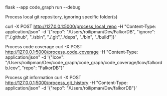 flask --app code_graph run --debug

Process local git repository, ignoring specific folder(s)

curl -X POST http://127.0.0.1:5000/process_local_repo -H "Content-Type: application/json" -d '{"repo": "/Users/roilipman/Dev/FalkorDB", "ignore": ["./.github", "./sbin", "./.git","./deps", "./bin", "./build"]}'

Process code coverage
curl -X POST http://127.0.0.1:5000/process_code_coverage -H "Content-Type: application/json" -d '{"lcov": "/Users/roilipman/Dev/code_graph/code_graph/code_coverage/lcov/falkordb.lcov", "repo": "FalkorDB"}'

Process git information
curl -X POST http://127.0.0.1:5000/process_git_history -H "Content-Type: application/json" -d '{"repo": "/Users/roilipman/Dev/falkorDB"}'
